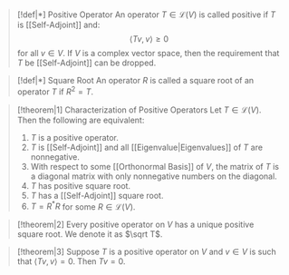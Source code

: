 
>[!def|*] Positive Operator
>An operator $T \in \mathcal L (V)$ is called positive if $T$ is [[Self-Adjoint]] and: $$\langle Tv, v \rangle \ge 0$$for all $v \in V$. If $V$ is a complex vector space, then the requirement that $T$ be [[Self-Adjoint]] can be dropped.

>[!def|*] Square Root
>An operator $R$ is called a square root of an operator $T$ if $R^2 = T$.

>[!theorem|1] Characterization of Positive Operators
>Let $T \in \mathcal L (V)$. Then the following are equivalent:
>1. $T$ is a positive operator.
>2. $T$ is [[Self-Adjoint]] and all [[Eigenvalue|Eigenvalues]] of $T$ are nonnegative.
>3. With respect to some [[Orthonormal Basis]] of $V$, the matrix of $T$ is a diagonal matrix with only nonnegative numbers on the diagonal.
>4. $T$ has positive square root.
>5. $T$ has a [[Self-Adjoint]] square root.
>6. $T = R^* R$ for some $R \in \mathcal L (V)$.

>[!theorem|2]
>Every positive operator on $V$ has a unique positive square root. We denote it as $\sqrt T$.

>[!theorem|3]
>Suppose $T$ is a positive operator on $V$ and $v \in V$ is such that $\langle Tv , v \rangle = 0$. Then $Tv = 0$.




